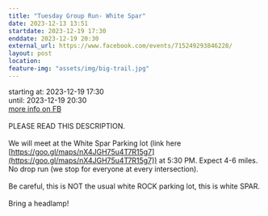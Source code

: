 ```yaml
---
title: "Tuesday Group Run- White Spar"
date: 2023-12-13 13:51
startdate: 2023-12-19 17:30
enddate: 2023-12-19 20:30
external_url: https://www.facebook.com/events/715249293846228/
layout: post
location: 
feature-img: "assets/img/big-trail.jpg"
---
```


starting at: 2023-12-19 17:30<br>until: 2023-12-19 20:30<br><a href="https://www.facebook.com/events/715249293846228/">more info on FB</a><br><br>PLEASE READ THIS DESCRIPTION. <br>
  <br>
  We will meet at the White Spar Parking lot (link here [https://goo.gl/maps/nX4JGH75u4T7R15g7](https://goo.gl/maps/nX4JGH75u4T7R15g7)) at 5&#58;30 PM. Expect 4-6 miles. No drop run (we stop for everyone at every intersection). <br>
  <br>
  Be careful, this is NOT the usual white ROCK parking lot, this is white SPAR. <br>
  <br>
  Bring a headlamp!<br>
  <br>
  <br>
  <br>
  
